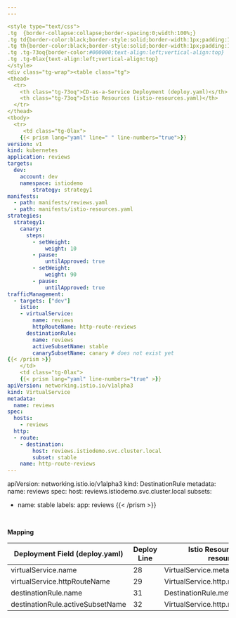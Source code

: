 ```yaml
---
---

<style type="text/css">
.tg  {border-collapse:collapse;border-spacing:0;width:100%;}
.tg td{border-color:black;border-style:solid;border-width:1px;padding:10px 5px;width:50%;}
.tg th{border-color:black;border-style:solid;border-width:1px;padding:10px 5px;width:50%;}
.tg .tg-73oq{border-color:#000000;text-align:left;vertical-align:top}
.tg .tg-0lax{text-align:left;vertical-align:top}
</style>
<div class="tg-wrap"><table class="tg">
<thead>
  <tr>
    <th class="tg-73oq">CD-as-a-Service Deployment (deploy.yaml)<s/th>
    <th class="tg-73oq">Istio Resources (istio-resources.yaml)</th>
  </tr>
</thead>
<tbody>
  <tr>
     <td class="tg-0lax">
    {{< prism lang="yaml" line=" " line-numbers="true">}}
version: v1
kind: kubernetes
application: reviews
targets: 
  dev:
    account: dev
    namespace: istiodemo
		strategy: strategy1 
manifests:
  - path: manifests/reviews.yaml
  - path: manifests/istio-resources.yaml
strategies:
  strategy1:
    canary: 
      steps:
        - setWeight:
            weight: 10
        - pause:
            untilApproved: true
        - setWeight:
            weight: 90
        - pause:
            untilApproved: true
trafficManagement:
  - targets: ["dev"]
    istio:
    - virtualService: 
        name: reviews 
        httpRouteName: http-route-reviews
      destinationRule: 
        name: reviews 
        activeSubsetName: stable
        canarySubsetName: canary # does not exist yet
{{< /prism >}}
    </td>
    <td class="tg-0lax">
    {{< prism lang="yaml" line-numbers="true" >}}
apiVersion: networking.istio.io/v1alpha3
kind: VirtualService
metadata:
  name: reviews
spec:
  hosts:
    - reviews
  http:
  - route:
    - destination:
        host: reviews.istiodemo.svc.cluster.local
        subset: stable
    name: http-route-reviews
---
```

apiVersion: networking.istio.io/v1alpha3
kind: DestinationRule
metadata:
  name: reviews
spec:
  host: reviews.istiodemo.svc.cluster.local
  subsets:
  - name: stable
    labels:
      app: reviews
{{< /prism >}}
    </td>
   
  </tr>
</tbody>
</table></div><br>

**Mapping**
<br>

| Deployment Field (deploy.yaml)  | Deploy Line | Istio Resources Field (istio-resources.yaml) | Istio Line | 
|----------------------------------|-------------|----------------------------------------------|------------|
| virtualService.name              | 28          | VirtualService.metadata.name                 | 4          |
| virtualService.httpRouteName     | 29          | VirtualService.http.route.name               | 13         |
| destinationRule.name             | 31          | DestinationRule.metadata.name                | 18         |
| destinationRule.activeSubsetName | 32          | VirtualService.http.route.destination.subset | 12         |



<!--  top of file must have the two lines of --- followed by a blank line or Hugo throws a compile error due to the embedded Prism shortcode. -->
<!-- Do not "include" using the "%" version! -->